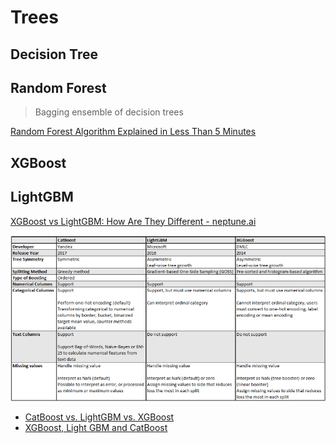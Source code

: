 Trees
===

Decision Tree
---

Random Forest
---

> Bagging ensemble of decision trees

[Random Forest Algorithm Explained in Less Than 5 Minutes](https://medium.com/@techynilesh/random-forest-algorithm-explained-in-less-than-5-minutes-a433dc295f94)

XGBoost
---

LightGBM
---

[XGBoost vs LightGBM: How Are They Different - neptune.ai](https://neptune.ai/blog/xgboost-vs-lightgbm)

![ensemble-trees-comparison](../imgs/ensemble-trees-comparison.png)

- [CatBoost vs. LightGBM vs. XGBoost](https://towardsdatascience.com/catboost-vs-lightgbm-vs-xgboost-c80f40662924)
- [XGBoost, Light GBM and CatBoost](https://medium.com/octave-john-keells-group/xgboost-light-gbm-and-catboost-a-comparison-of-decision-tree-algorithms-and-applications-to-a-f1d2d376d89c)